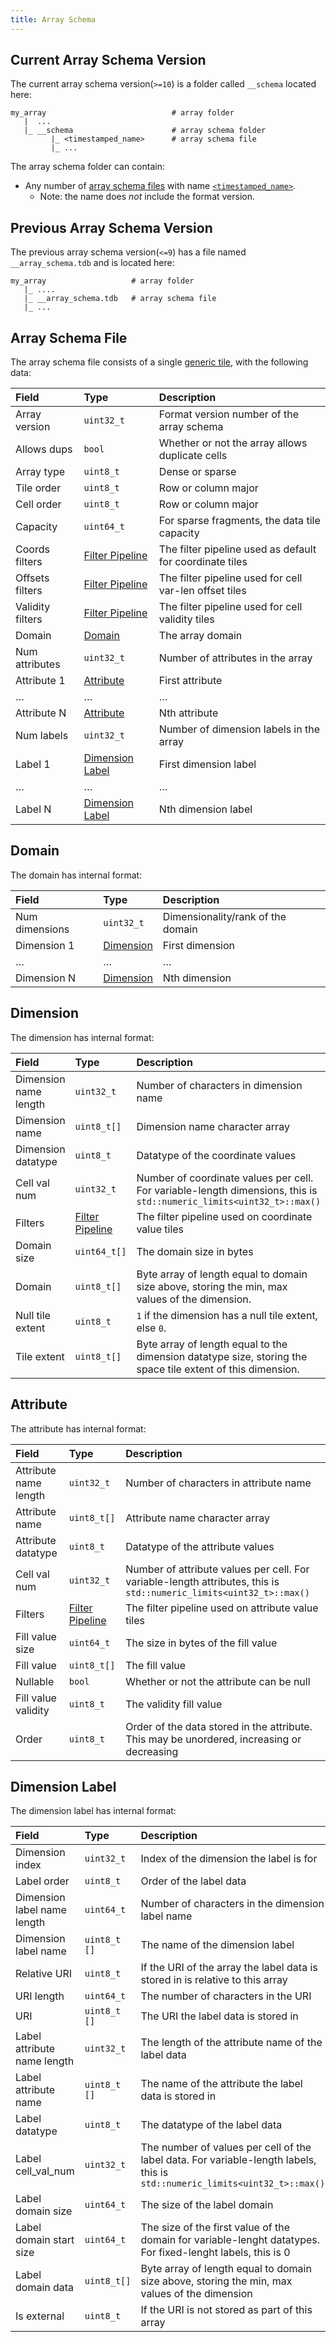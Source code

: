 ```yaml
---
title: Array Schema
---
```


## Current Array Schema Version

The current array schema version(`>=10`) is a folder called `__schema` located here:

```
my_array                            # array folder
   |  ...
   |_ __schema                      # array schema folder
         |_ <timestamped_name>      # array schema file
         |_ ...
```

The array schema folder can contain:

* Any number of [array schema files](#array-schema-file) with name [`<timestamped_name>`](./timestamped_name.md). 
   * Note: the name does _not_ include the format version.

## Previous Array Schema Version

The previous array schema version(`<=9`) has a file named `__array_schema.tdb` and is located here:

```
my_array                   # array folder
   |_ ....
   |_ __array_schema.tdb   # array schema file
   |_ ...
```

## Array Schema File

The array schema file consists of a single [generic tile](./generic_tile.md), with the following data:

| **Field** | **Type** | **Description** |
| :--- | :--- | :--- |
| Array version | `uint32_t` | Format version number of the array schema |
| Allows dups | `bool` | Whether or not the array allows duplicate cells |
| Array type | `uint8_t` | Dense or sparse |
| Tile order | `uint8_t` | Row or column major |
| Cell order | `uint8_t` | Row or column major |
| Capacity | `uint64_t` | For sparse fragments, the data tile capacity |
| Coords filters | [Filter Pipeline](./filter_pipeline.md) | The filter pipeline used as default for coordinate tiles |
| Offsets filters | [Filter Pipeline](./filter_pipeline.md) | The filter pipeline used for cell var-len offset tiles |
| Validity filters | [Filter Pipeline](./filter_pipeline.md) | The filter pipeline used for cell validity tiles |
| Domain | [Domain](#domain) | The array domain |
| Num attributes | `uint32_t` | Number of attributes in the array |
| Attribute 1 | [Attribute](#attribute) | First attribute |
| … | … | … |
| Attribute N | [Attribute](#attribute) | Nth attribute |
| Num labels | `uint32_t` | Number of dimension labels in the array |
| Label 1 | [Dimension Label](#dimension_label) | First dimension label |
| … | … | … |
| Label N | [Dimension Label](#dimension_label) | Nth dimension label |

## Domain

The domain has internal format:

| **Field** | **Type** | **Description** |
| :--- | :--- | :--- |
| Num dimensions | `uint32_t` | Dimensionality/rank of the domain |
| Dimension 1 | [Dimension](#dimension) | First dimension |
| … | … | … |
| Dimension N | [Dimension](#dimension) | Nth dimension |

## Dimension

The dimension has internal format:

| **Field** | **Type** | **Description** |
| :--- | :--- | :--- |
| Dimension name length | `uint32_t` | Number of characters in dimension name |
| Dimension name | `uint8_t[]` | Dimension name character array |
| Dimension datatype | `uint8_t` | Datatype of the coordinate values |
| Cell val num | `uint32_t` | Number of coordinate values per cell. For variable-length dimensions, this is `std::numeric_limits<uint32_t>::max()` |
| Filters | [Filter Pipeline](./filter_pipeline.md) | The filter pipeline used on coordinate value tiles |
| Domain size | `uint64_t[]` | The domain size in bytes |
| Domain | `uint8_t[]` | Byte array of length equal to domain size above, storing the min, max values of the dimension. |
| Null tile extent | `uint8_t` | `1` if the dimension has a null tile extent, else `0`. |
| Tile extent | `uint8_t[]` | Byte array of length equal to the dimension datatype size, storing the space tile extent of this dimension. |

## Attribute

The attribute has internal format:

| **Field** | **Type** | **Description** |
| :--- | :--- | :--- |
| Attribute name length | `uint32_t` | Number of characters in attribute name |
| Attribute name | `uint8_t[]` | Attribute name character array |
| Attribute datatype | `uint8_t` | Datatype of the attribute values |
| Cell val num | `uint32_t` | Number of attribute values per cell. For variable-length attributes, this is `std::numeric_limits<uint32_t>::max()` |
| Filters | [Filter Pipeline](./filter_pipeline.md) | The filter pipeline used on attribute value tiles |
| Fill value size | `uint64_t` | The size in bytes of the fill value |
| Fill value | `uint8_t[]` | The fill value |
| Nullable | `bool` | Whether or not the attribute can be null |
| Fill value validity | `uint8_t` | The validity fill value |
| Order | `uint8_t` | Order of the data stored in the attribute. This may be unordered, increasing or decreasing |

## Dimension Label

The dimension label has internal format:

| **Field**                  | **Type**   | **Description** |
| :------------------------- | :--------- | :-------------- |
| Dimension index            | `uint32_t` | Index of the dimension the label is for |
| Label order                | `uint8_t`  | Order of the label data |
| Dimension label name length| `uint64_t` | Number of characters in the dimension label name |
| Dimension label name       | `uint8_t []`  | The name of the dimension label |
| Relative URI               | `uint8_t`     | If the URI of the array the label data is stored in is relative to this array |
| URI length                 | `uint64_t` | The number of characters in the URI |
| URI                        | `uint8_t []`  | The URI the label data is stored in |
| Label attribute name length| `uint32_t` | The length of the attribute name of the label data |
| Label attribute name       | `uint8_t []`  | The name of the attribute the label data is stored in |
| Label datatype             | `uint8_t`  | The datatype of the label data |
| Label cell_val_num         | `uint32_t` | The number of values per cell of the label data. For variable-length labels, this is `std::numeric_limits<uint32_t>::max()` |
| Label domain size          | `uint64_t` | The size of the label domain |
| Label domain start size    | `uint64_t` | The size of the first value of the domain for variable-lenght datatypes. For fixed-lenght labels, this is 0|
| Label domain data          | `uint8_t[]`| Byte array of length equal to domain size above, storing the min, max values of the dimension |
| Is external                | `uint8_t`     | If the URI is not stored as part of this array |
